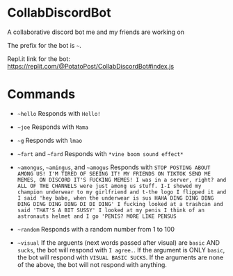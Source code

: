 # CollabDiscordBot
A collaborative discord bot me and my friends are working on

The prefix for the bot is `~`.

Repl.it link for the bot: https://replit.com/@PotatoPost/CollabDiscordBot#index.js
# Commands
- `~hello`
Responds with `Hello!`


- `~joe`
Responds with `Mama`


- `~g`
Responds with `lmao`


- `~fart` and `~fard`
Responds with `*vine boom sound effect*`


- `~amongus`, `~amingus`, and `~amogus`
Responds with `STOP POSTING ABOUT AMONG US! I'M TIRED OF SEEING IT! MY FRIENDS ON TIKTOK SEND ME MEMES, ON DISCORD IT'S FUCKING MEMES! I was in a server, right? and ALL OF THE CHANNELS were just among us stuff. I-I showed my champion underwear to my girlfriend and t-the logo I flipped it and I said 'hey babe, when the underwear is sus HAHA DING DING DING DING DING DING DING DI DI DING' I fucking looked at a trashcan and said 'THAT'S A BIT SUSSY' I looked at my penis I think of an astronauts helmet and I go 'PENIS? MORE LIKE PENSUS`


- `~random`
Responds with a random number from 1 to 100


- `~visual`
If the arguents (next words passed after visual) are `basic` AND `sucks`, the bot will respond with `I agree.`. If the argument is ONLY `basic`, the bot will respond with `VISUAL BASIC SUCKS`. If the arguments are none of the above, the bot will not respond with anything.